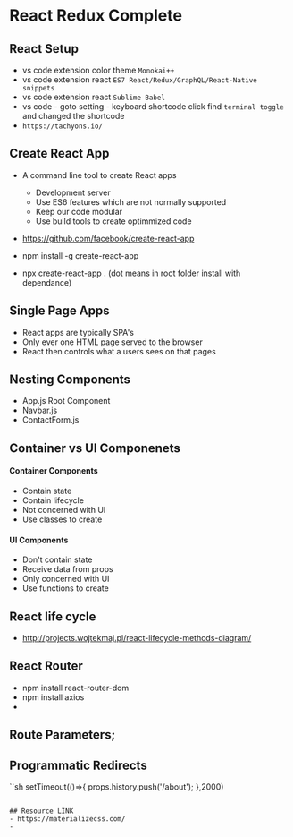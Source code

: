# React Redux Complete

## React Setup
- vs code extension color theme `Monokai++`
- vs code extension react `ES7 React/Redux/GraphQL/React-Native snippets`
- vs code extension react `Sublime Babel`
- vs code - goto setting - keyboard shortcode click find `terminal toggle` and changed the shortcode
- `https://tachyons.io/`

## Create React App
- A command line tool to create React apps
  - Development server
  - Use ES6 features which are not normally supported
  - Keep our code modular
  - Use build tools to create optimmized code

- https://github.com/facebook/create-react-app
- npm install -g create-react-app 
- npx create-react-app .  (dot means in root folder install with dependance)

## Single Page Apps
- React apps are typically SPA's
- Only ever one HTML page served to the browser
- React then controls what a users sees on that pages

## Nesting Components
 - App.js Root Component
  - Navbar.js
  - ContactForm.js

 ## Container vs UI Componenets

 #### Container Components
 - Contain state
 - Contain lifecycle
 - Not concerned with UI
 - Use classes to create
 

 #### UI Components
 - Don't contain state
 - Receive data from props
 - Only concerned with UI
 - Use functions to create

## React life cycle
- http://projects.wojtekmaj.pl/react-lifecycle-methods-diagram/

## React Router
- npm install react-router-dom
- npm install axios
- 

## Route Parameters;

## Programmatic Redirects
``sh
setTimeout(()=>{
        props.history.push('/about');
    },2000)
```

## Resource LINK
- https://materializecss.com/
- 